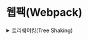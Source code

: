 # 웹팩(Webpack)

<details>
<summary>트리쉐이킹(Tree Shaking)</summary>
<p>

## 트리 쉐이킹이란?

자바스크립트 진영에서 흔히 사용되는 용어로 죽은(사용되지 않는) 코드를 제거하는 테크닉이다. 이는 정적 구조<sup>[[1]](#treeshaking1)</sup>의 ES2015 모듈 문법(i.e. import 와 export)에 의존하고 있다. ECMAScript 기반의 Dart, JavaScript, TypeScript와 같은 언어는 컴파일 단계에서 코드를 번들링하는 동안 사용되지 않는 코드를 제거하는 코드 최적화 작업을 수행한다. 여기서 알아두어야 할 점은 트리 쉐이킹은 사용하지 않는 코드를 제거한다기 보다는 번들링 과정에서 실제로 사용할 코드만 포함하는 작업이라는 점이다. 다르게 표현하면 살아 있는 코드 포함 작업이라고 볼 수 있겠다.

## 왜 사용하지 않는 코드를 제거해야 할까?

- 실행 프로그램의 전체 용량을 줄일 수 있다.
- 프로그램의 실행 시간(Running time)을 줄일 수 있다.
- 프로그램 구조를 단순화 시킬 수 있다.

## 참고 자료

- [Tree shaking - Wikipedia](https://en.wikipedia.org/wiki/Tree_shaking)
- [Tree shaking - Webpack](https://webpack.js.org/guides/tree-shaking/)

---

1. <a name="treeshaking1"></a> ES2015에서 제시한 정적 구조의 모듈에서는 imports와 exports의 결정을 런타임(동적으로)이 아니라 컴파일 단계(정적으로)에서 결정할 수 있다. - [Exploring ES6, Static module structure](http://exploringjs.com/es6/ch_modules.html#static-module-structure)

</p>
</details>
